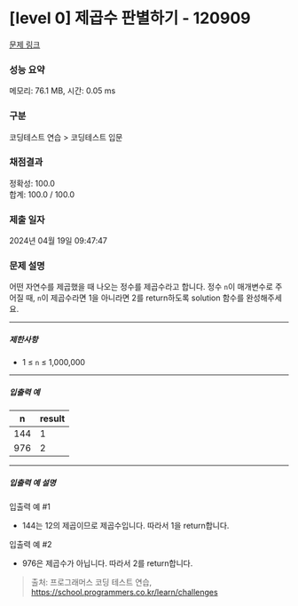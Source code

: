 # [level 0] 제곱수 판별하기 - 120909 

[문제 링크](https://school.programmers.co.kr/learn/courses/30/lessons/120909) 

### 성능 요약

메모리: 76.1 MB, 시간: 0.05 ms

### 구분

코딩테스트 연습 > 코딩테스트 입문

### 채점결과

정확성: 100.0<br/>합계: 100.0 / 100.0

### 제출 일자

2024년 04월 19일 09:47:47

### 문제 설명

<p>어떤 자연수를 제곱했을 때 나오는 정수를 제곱수라고 합니다. 정수 <code>n</code>이 매개변수로 주어질 때, <code>n</code>이 제곱수라면 1을 아니라면 2를 return하도록 solution 함수를 완성해주세요.</p>

<hr>

<h5>제한사항</h5>

<ul>
<li>1 ≤ <code>n</code> ≤ 1,000,000</li>
</ul>

<hr>

<h5>입출력 예</h5>
<table class="table">
        <thead><tr>
<th>n</th>
<th>result</th>
</tr>
</thead>
        <tbody><tr>
<td>144</td>
<td>1</td>
</tr>
<tr>
<td>976</td>
<td>2</td>
</tr>
</tbody>
      </table>
<hr>

<h5>입출력 예 설명</h5>

<p>입출력 예 #1</p>

<ul>
<li>144는 12의 제곱이므로 제곱수입니다. 따라서 1을 return합니다.</li>
</ul>

<p>입출력 예 #2</p>

<ul>
<li>976은 제곱수가 아닙니다. 따라서 2를 return합니다.</li>
</ul>


> 출처: 프로그래머스 코딩 테스트 연습, https://school.programmers.co.kr/learn/challenges